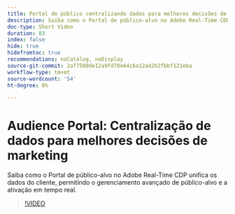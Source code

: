 ```yaml
---
title: Portal de público centralizando dados para melhores decisões de marketing
description: Saiba como o Portal de público-alvo no Adobe Real-Time CDP unifica os dados do cliente, permitindo o gerenciamento avançado de público-alvo e a ativação em tempo real.
doc-type: Short Video
duration: 83
index: false
hide: true
hidefromtoc: true
recommendations: noCatalog, noDisplay
source-git-commit: 2af7500de12a9fd78e64c6a12a42b2fbbf121eba
workflow-type: tm+mt
source-wordcount: '54'
ht-degree: 0%

---
```



# Audience Portal: Centralização de dados para melhores decisões de marketing

Saiba como o Portal de público-alvo no Adobe Real-Time CDP unifica os dados do cliente, permitindo o gerenciamento avançado de público-alvo e a ativação em tempo real.

<!-- 72_S508_3442517_82_audience-portal-centralizing-data-for-better-marketing-decisions -->
>[!VIDEO](https://video.tv.adobe.com/v/3458185/?learn=on&enablevpops=true)
